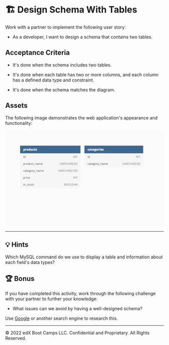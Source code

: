 # 🏗️ Design Schema With Tables

Work with a partner to implement the following user story:

* As a developer, I want to design a schema that contains two tables.

## Acceptance Criteria

* It's done when the schema includes two tables.

* It's done when each table has two or more columns, and each column has a defined data type and constraint.

* It's done when the schema matches the diagram.

## Assets

The following image demonstrates the web application's appearance and functionality:

![The schema displays two tables, one labeled "products" and one labeled "categories", each with rows for id and other data.](assets/image_1.png)

---

## 💡 Hints

Which MySQL command do we use to display a table and information about each field's data types?

## 🏆 Bonus

If you have completed this activity, work through the following challenge with your partner to further your knowledge:

* What issues can we avoid by having a well-designed schema?

Use [Google](https://www.google.com) or another search engine to research this.

---
© 2022 edX Boot Camps LLC. Confidential and Proprietary. All Rights Reserved.
